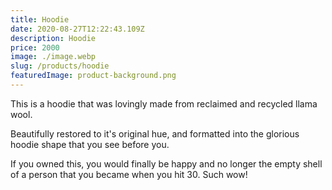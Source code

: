 ```yaml
---
title: Hoodie
date: 2020-08-27T12:22:43.109Z
description: Hoodie
price: 2000
image: ./image.webp
slug: /products/hoodie
featuredImage: product-background.png
---
```

This is a hoodie that was lovingly made from reclaimed and recycled llama wool. 

Beautifully restored to it's original hue, and formatted into the glorious hoodie shape that you see before you. 

If you owned this, you would finally be happy and no longer the empty shell of a person that you became when you hit 30. Such wow!